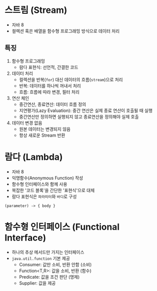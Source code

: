 # 스트림 (Stream)
- 자바 8
- 컬렉션 혹은 배열을 함수형 프로그래밍 방식으로 데이터 처리

## 특징
1. 함수형 프로그래밍
   - 람다 표현식: 선언적, 간결한 코드
2. 데이터 처리
   - 컬렉션을 반복(`for`) 대신 데이터의 흐름(`stream`)으로 처리
   - 반복: 데이터를 하나씩 꺼내서 처리
   - 흐름: 흐름에 따라 변경, 필터 처리
3. 연산 체인
   - 중간연산, 종료연산: 데이터 흐름 정의
   - 지연평가(Lazy Evaluation): 중간 연산은 실제 종료 연산이 호출될 때 실행
   - 중간연산만 정의하면 실행되지 않고 종료연산을 정의해야 실제 호출
4. 데이터 변경 없음
   - 원본 데이터는 변경되지 않음
   - 항상 새로운 Stream 반환

# 람다 (Lambda) 
- 자바 8
- 익명함수(Anonymous Function) 작성
- 함수형 인터페이스와 함께 사용
- 복잡한 '코드 블록'을 간단한 '표현식'으로 대체
- 람다 표현식은 `파라미터`와 `바디`로 구성
```shell
(parameter) -> { body }
```

# 함수형 인터페이스 (Functional Interface)
- 하나의 추상 메서드만 가지는 인터페이스
- `java.util.function` 기본 제공
  - Consumer<T>: 값만 소비, 반환 안함 (소비)
  - Function<T,R>: 값을 소비, 반환 (함수)
  - Predicate<T>: 값을 조건 판단 (명제)
  - Supplier<T>: 값을 제공